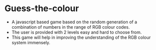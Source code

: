 # Guess-the-colour
- A javascript based game based on the random generation of a combination of numbers in the range of RGB colour codes. 
- The user is provided with 2 levels easy and hard to choose from.
- This game will help in improving the understanding of the RGB colour system immensely.

